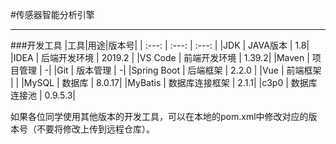 #传感器智能分析引擎

---
###开发工具
|工具|用途|版本号|
| :---: | :---: | :---: |
|JDK | JAVA版本 | 1.8|
|IDEA | 后端开发环境 | 2019.2 |
|VS Code | 前端开发环境 | 1.39.2|
|Maven | 项目管理 | -|
|Git | 版本管理 | -|
|Spring Boot | 后端框架 | 2.2.0 |
|Vue | 前端框架 |   |
|MySQL | 数据库 | 8.0.17|
|MyBatis | 数据库连接框架 | 2.1.1|
|c3p0 | 数据库连接池 | 0.9.5.3|

如果各位同学使用其他版本的开发工具，可以在本地的pom.xml中修改对应的版本号（不要将修改上传到远程仓库）。
